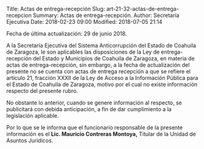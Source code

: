 Title: Actas de entrega-recepción
Slug: art-21-32-actas-de-entrega-recepcion
Summary: Actas de entrega-recepción.
Author: Secretaría Ejecutiva
Date: 2018-02-23 09:00
Modified: 2018-07-05 21:14


Fecha de última actualización: 29 de junio 2018.

A la Secretaría Ejecutiva del Sistema Anticorrupción del Estado de
Coahuila de Zaragoza, le son aplicables las disposiciones de la Ley de
entrega-recepción del Estado y Municipios de Coahuila de Zaragoza, en
materia de actas de entrega-recepción, sin embargo, a la fecha de
actualización del presente no se cuenta con actas de entrega recepción
a que se refiere el artículo 21, fracción XXXII de la Ley de Acceso a
la Información Pública para el Estado de Coahuila de Zaragoza, motivo
por el cual no existe información respecto del presente rubro.

No obstante lo anterior, cuando se genere información al respecto, se
publicitará con debida anticipación, a fin de dar cumplimiento a la
legislación aplicable.

Por lo que se le informa que el funcionario responsable de la presente
información es el **Lic. Mauricio Contreras Montoya,** Titular de la
Unidad de Asuntos Jurídicos.
